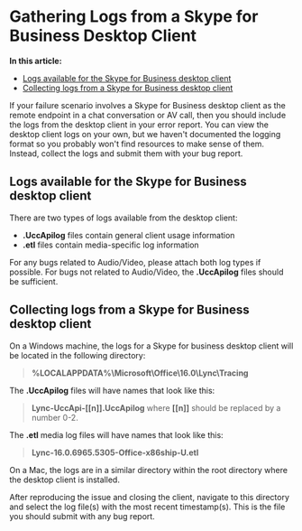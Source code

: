 # Gathering Logs from a Skype for Business Desktop Client

**In this article:**
- [Logs available for the Skype for Business desktop client](#log-types)
- [Collecting logs from a Skype for Business desktop client](#collecting-logs)

If your failure scenario involves a Skype for Business desktop client as the remote endpoint in a chat conversation or AV call, then you should include the logs from the desktop client in your error report.
You can view the desktop client logs on your own, but we haven't documented the logging format so you probably won't find resources to make sense of them. Instead, collect the logs and submit them with your bug report. 

<a name="log-types"></a>

## Logs available for the Skype for Business desktop client

There are two types of logs available from the desktop client:

- **.UccApilog** files contain general client usage information
- **.etl** files contain media-specific log information

For any bugs related to Audio/Video, please attach both log types if possible. For bugs not related to Audio/Video, the **.UccApilog** files should be sufficient.

<a name="collecting-logs"></a>

## Collecting logs from a Skype for Business desktop client

On a Windows machine, the logs for a Skype for business desktop client will be located in the following directory:

>**%LOCALAPPDATA%\Microsoft\Office\16.0\Lync\Tracing** 

The **.UccApilog** files will have names that look like this:
>**Lync-UccApi-[[n]].UccApilog** where **[[n]]**
should be replaced by a number 0-2.

The **.etl** media log files will have names that look like this:
>**Lync-16.0.6965.5305-Office-x86ship-U.etl**

On a Mac, the logs are in a similar directory within the root directory where the desktop client is installed.

After reproducing the issue and closing the client, navigate to this directory and select the log file(s) with the most recent timestamp(s). This is the file you should submit with any bug report.
